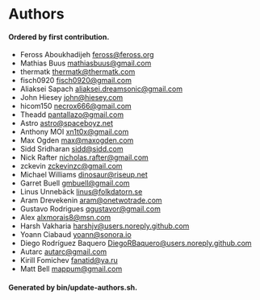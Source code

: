 # Authors

#### Ordered by first contribution.

- Feross Aboukhadijeh <feross@feross.org>
- Mathias Buus <mathiasbuus@gmail.com>
- thermatk <thermatk@thermatk.com>
- fisch0920 <fisch0920@gmail.com>
- Aliaksei Sapach <aliaksei.dreamsonic@gmail.com>
- John Hiesey <john@hiesey.com>
- hicom150 <necrox666@gmail.com>
- Theadd <pantallazo@gmail.com>
- Astro <astro@spaceboyz.net>
- Anthony MOI <xn1t0x@gmail.com>
- Max Ogden <max@maxogden.com>
- Sidd Sridharan <sidd@sidd.com>
- Nick Rafter <nicholas.rafter@gmail.com>
- zckevin <zckevinzc@gmail.com>
- Michael Williams <dinosaur@riseup.net>
- Garret Buell <gmbuell@gmail.com>
- Linus Unnebäck <linus@folkdatorn.se>
- Aram Drevekenin <aram@onetwotrade.com>
- Gustavo Rodrigues <qgustavor@gmail.com>
- Alex <alxmorais8@msn.com>
- Harsh Vakharia <harshjv@users.noreply.github.com>
- Yoann Ciabaud <yoann@sonora.io>
- Diego Rodríguez Baquero <DiegoRBaquero@users.noreply.github.com>
- Autarc <autarc@gmail.com>
- Kirill Fomichev <fanatid@ya.ru>
- Matt Bell <mappum@gmail.com>

#### Generated by bin/update-authors.sh.
